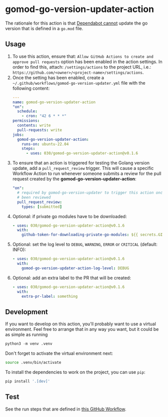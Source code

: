 # gomod-go-version-updater-action

The rationale for this action is that
[Dependabot cannot](https://github.com/dependabot/dependabot-core/issues/9057)
update the go version that is defined in a `go.mod` file.

## Usage

1. To use this action, ensure that:
   `Allow GitHub Actions to create and approve pull requests` option has been
   enabled in the action settings. In order to find this, attach:
   `/settings/actions` to the project URL, i.e.:
   `https://github.com/<owner>/<project-name>/settings/actions`.
1. Once the setting has been enabled, create a
   `~/.github/workflows/gomod-go-version-updater.yml` file with the following
   content:
   ```yml
   ---
   name: gomod-go-version-updater-action
   "on":
     schedule:
       - cron: "42 6 * * *"
   permissions:
     contents: write
     pull-requests: write
   jobs:
     gomod-go-version-updater-action:
       runs-on: ubuntu-22.04
       steps:
         - uses: 030/gomod-go-version-updater-action@v0.1.6
   ```
1. To ensure that an action is triggered for testing the Golang version update,
   add a `pull_request_review` trigger. This will cause a specific Workflow
   Action to run whenever someone submits a review for the pull request created
   by the **gomod-go-version-updater-action**:
   ```yml
   "on":
     # required by gomod-go-version-updater to trigger this action once pr has
     # been reviewed
     pull_request_review:
       types: [submitted]
   ```
1. Optional: if private go modules have to be downloaded:
   ```yml
   - uses: 030/gomod-go-version-updater-action@v0.1.6
     with:
       github-token-for-downloading-private-go-modules: ${{ secrets.GITHUB_TOKEN }}
   ```
1. Optional: set the log level to `DEBUG`, `WARNING`, `ERROR` or `CRITICAL`
   (default: INFO):
   ```yml
   - uses: 030/gomod-go-version-updater-action@v0.1.6
     with:
       gomod-go-version-updater-action-log-level: DEBUG
   ```
1. Optional: add an extra label to the PR that will be created:
   ```yml
   - uses: 030/gomod-go-version-updater-action@v0.1.6
     with:
       extra-pr-label: something
   ```

## Development

If you want to develop on this action, you'll probably want to use a virtual environment. Feel free to arrange that in any way you want, but it could be as simple as running

```python
python3 -m venv .venv
```

Don't forget to activate the virtual environment next:

```bash
source .venv/bin/activate
```

To install the dependencies to work on the project, you can use `pip`:

```bash
pip install '.[dev]'
```

## Test

See the run steps that are defined in
[this GitHub Workflow](.github/workflows/python.yml).
